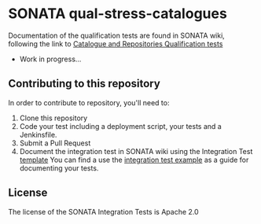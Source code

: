 # SONATA qual-stress-catalogues
Documentation of the qualification tests are found in SONATA wiki, following the link to [Catalogue and Repositories Qualification tests](http://wiki.sonata-nfv.eu/index.php/Catalogues_and_Repositories_Qualification_Tests)
<ul>
<li>Work in progress...</li>
</ul>

## Contributing to this repository

In order to contribute to repository, you'll need to:
1. Clone this repository
2. Code your test including a deployment script, your tests and a Jenkinsfile.
3. Submit a Pull Request
4. Document the integration test in SONATA wiki using the Integration Test [template](http://wiki.sonata-nfv.eu/index.php/Integration_Test_Template) You can find a use the [integration test example](http://wiki.sonata-nfv.eu/index.php/Integration_Test_Example) as a guide for documenting your tests.

## License
The license of the SONATA Integration Tests is Apache 2.0
